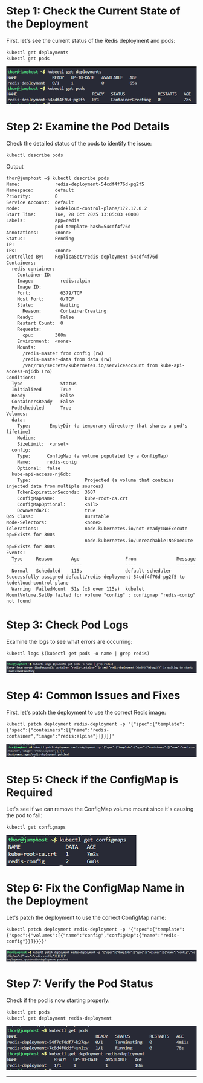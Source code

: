 # Step 1: Check the Current State of the Deployment

First, let's see the current status of the Redis deployment and pods:
```
kubectl get deployments
kubectl get pods
```

![alt text](image.png)

# Step 2: Examine the Pod Details

Check the detailed status of the pods to identify the issue:
```
kubectl describe pods
```

Output
```
thor@jumphost ~$ kubectl describe pods 
Name:             redis-deployment-54cdf4f76d-pg2f5
Namespace:        default
Priority:         0
Service Account:  default
Node:             kodekloud-control-plane/172.17.0.2
Start Time:       Tue, 28 Oct 2025 13:05:03 +0000
Labels:           app=redis
                  pod-template-hash=54cdf4f76d
Annotations:      <none>
Status:           Pending
IP:               
IPs:              <none>
Controlled By:    ReplicaSet/redis-deployment-54cdf4f76d
Containers:
  redis-container:
    Container ID:   
    Image:          redis:alpin
    Image ID:       
    Port:           6379/TCP
    Host Port:      0/TCP
    State:          Waiting
      Reason:       ContainerCreating
    Ready:          False
    Restart Count:  0
    Requests:
      cpu:        300m
    Environment:  <none>
    Mounts:
      /redis-master from config (rw)
      /redis-master-data from data (rw)
      /var/run/secrets/kubernetes.io/serviceaccount from kube-api-access-nj6db (ro)
Conditions:
  Type              Status
  Initialized       True 
  Ready             False 
  ContainersReady   False 
  PodScheduled      True 
Volumes:
  data:
    Type:       EmptyDir (a temporary directory that shares a pod's lifetime)
    Medium:     
    SizeLimit:  <unset>
  config:
    Type:      ConfigMap (a volume populated by a ConfigMap)
    Name:      redis-conig
    Optional:  false
  kube-api-access-nj6db:
    Type:                    Projected (a volume that contains injected data from multiple sources)
    TokenExpirationSeconds:  3607
    ConfigMapName:           kube-root-ca.crt
    ConfigMapOptional:       <nil>
    DownwardAPI:             true
QoS Class:                   Burstable
Node-Selectors:              <none>
Tolerations:                 node.kubernetes.io/not-ready:NoExecute op=Exists for 300s
                             node.kubernetes.io/unreachable:NoExecute op=Exists for 300s
Events:
  Type     Reason       Age                 From               Message
  ----     ------       ----                ----               -------
  Normal   Scheduled    115s                default-scheduler  Successfully assigned default/redis-deployment-54cdf4f76d-pg2f5 to kodekloud-control-plane
  Warning  FailedMount  51s (x8 over 115s)  kubelet            MountVolume.SetUp failed for volume "config" : configmap "redis-conig" not found
  ```

# Step 3: Check Pod Logs

Examine the logs to see what errors are occurring:
```
kubectl logs $(kubectl get pods -o name | grep redis)
```

![alt text](image-1.png)

# Step 4: Common Issues and Fixes

First, let's patch the deployment to use the correct Redis image:
```
kubectl patch deployment redis-deployment -p '{"spec":{"template":{"spec":{"containers":[{"name":"redis-container","image":"redis:alpine"}]}}}}'
```

![alt text](image-2.png)

# Step 5: Check if the ConfigMap is Required

Let's see if we can remove the ConfigMap volume mount since it's causing the pod to fail:
```
kubectl get configmaps
```

![alt text](image-3.png)

# Step 6: Fix the ConfigMap Name in the Deployment

Let's patch the deployment to use the correct ConfigMap name:
```
kubectl patch deployment redis-deployment -p '{"spec":{"template":{"spec":{"volumes":[{"name":"config","configMap":{"name":"redis-config"}}]}}}}'
```

![alt text](image-4.png)

# Step 7: Verify the Pod Status

Check if the pod is now starting properly:
```
kubectl get pods
kubectl get deployment redis-deployment
```

![alt text](image-5.png)

***

